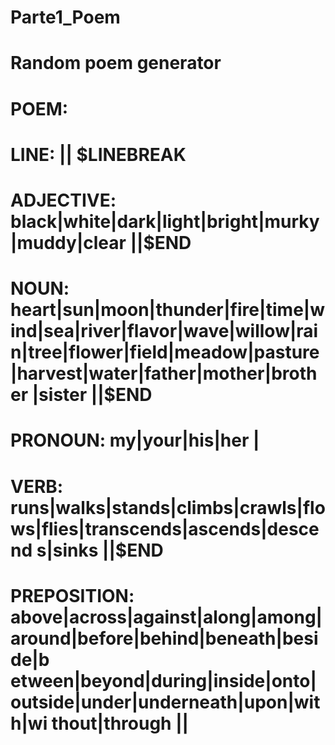 # Parte1_Poem
# Random poem generator
# POEM: <LINE> <LINE> <LINE> <LINE> <LINE> 
# LINE: <NOUN>|<PREPOSITION>|<PRONOUN> $LINEBREAK 
# ADJECTIVE: black|white|dark|light|bright|murky|muddy|clear <NOUN>|<ADJECTIVE>|$END 
# NOUN: heart|sun|moon|thunder|fire|time|wind|sea|river|flavor|wave|willow|rai n|tree|flower|field|meadow|pasture|harvest|water|father|mother|brother |sister <VERB>|<PREPOSITION>|$END 
# PRONOUN: my|your|his|her <NOUN>|<ADJECTIVE> 
# VERB: runs|walks|stands|climbs|crawls|flows|flies|transcends|ascends|descend s|sinks <PREPOSITION>|<PRONOUN>|$END 
# PREPOSITION: above|across|against|along|among|around|before|behind|beneath|beside|b etween|beyond|during|inside|onto|outside|under|underneath|upon|with|wi thout|through <NOUN>|<PRONOUN>|<ADJECTIVE> 
